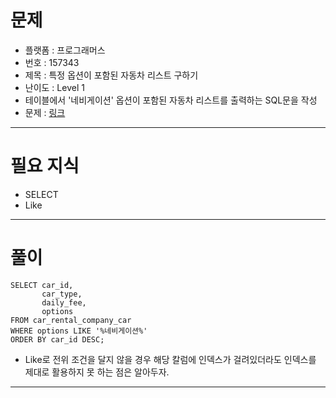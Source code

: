 # 문제
- 플랫폼 : 프로그래머스
- 번호 : 157343
- 제목 : 특정 옵션이 포함된 자동차 리스트 구하기
- 난이도 : Level 1
- 테이블에서 '네비게이션' 옵션이 포함된 자동차 리스트를 출력하는 SQL문을 작성
- 문제 : <a href="https://school.programmers.co.kr/learn/courses/30/lessons/157343" target="_blank">링크</a>

---

# 필요 지식
- SELECT
- Like

---

# 풀이
```mysql
SELECT car_id,
       car_type,
       daily_fee,
       options
FROM car_rental_company_car
WHERE options LIKE '%네비게이션%'
ORDER BY car_id DESC;
```
- Like로 전위 조건을 달지 않을 경우 해당 칼럼에 인덱스가 걸려있더라도 인덱스를 제대로 활용하지 못 하는 점은 알아두자.

---
